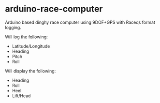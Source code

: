 # arduino-race-computer
Arduino based dinghy race computer using 9DOF+GPS with Raceqs format logging.

Will log the following:

* Latitude/Longitude
* Heading
* Pitch
* Roll

Will display the following:

* Heading
* Roll
* Heel
* Lift/Head
